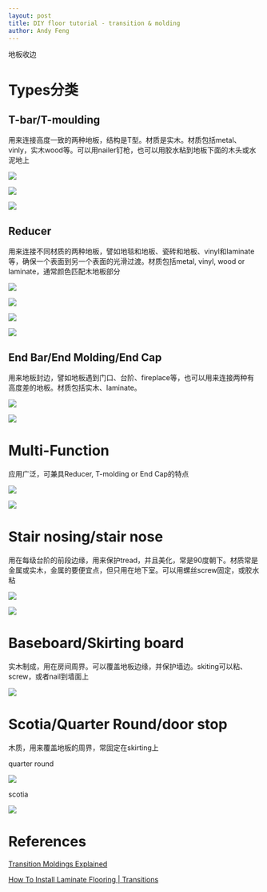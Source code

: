 ```yaml
---
layout: post
title: DIY floor tutorial - transition & molding
author: Andy Feng
---
```


地板收边

# Types分类
## T-bar/T-moulding
用来连接高度一致的两种地板，结构是T型。材质是实木。材质包括metal、vinly，实木wood等。可以用nailer钉枪，也可以用胶水粘到地板下面的木头或水泥地上

![](/images/posts/2021110-diy-6.jpg)

![](/images/posts/2021110-diy-7.jpg)

![](/images/posts/2021110-diy-8.jpg)

## Reducer
用来连接不同材质的两种地板，譬如地毯和地板、瓷砖和地板、vinyl和laminate等，确保一个表面到另一个表面的光滑过渡。材质包括metal, vinyl, wood or laminate，通常颜色匹配木地板部分

![](/images/posts/2021110-diy-1.jpg)

![](/images/posts/2021110-diy-2.jpg)

![](/images/posts/2021110-diy-3.jpg)

![](/images/posts/2021110-diy-11.jpg)

## End Bar/End Molding/End Cap
用来地板封边，譬如地板遇到门口、台阶、fireplace等，也可以用来连接两种有高度差的地板。材质包括实木、laminate。

![](/images/posts/2021110-diy-4.jpg)

![](/images/posts/2021110-diy-5.jpg)

# Multi-Function
应用广泛，可兼具Reducer, T-molding or End Cap的特点

![](/images/posts/2021110-diy-15.jpg)

![](/images/posts/2021110-diy-16.jpg)

# Stair nosing/stair nose
用在每级台阶的前段边缘，用来保护tread，并且美化，常是90度朝下。材质常是金属或实木，金属的要便宜点，但只用在地下室。可以用螺丝screw固定，或胶水粘

![](/images/posts/2021110-diy-9.jpg)

![](/images/posts/2021110-diy-10.jpg)

# Baseboard/Skirting board
实木制成，用在房间周界。可以覆盖地板边缘，并保护墙边。skiting可以粘、screw，或者nail到墙面上

![](/images/posts/2021110-diy-12.jpg)

# Scotia/Quarter Round/door stop
木质，用来覆盖地板的周界，常固定在skirting上

quarter round

![](/images/posts/2021110-diy-13.jpg)

scotia

![](/images/posts/2021110-diy-14.jpg)

# References
[Transition Moldings Explained](https://onflooring.com/flooring-transition-moldings)

[How To Install Laminate Flooring | Transitions](https://www.youtube.com/watch?v=3On5inT8GdA)